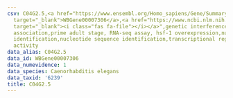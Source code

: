 ```yaml
---
csv: C04G2.5,<a href="https://www.ensembl.org/Homo_sapiens/Gene/Summary?db=core;g=WBGene00007306"
  target="_blank">WBGene00007306</a>,<a href="https://www.ncbi.nlm.nih.gov/pubmed/30894454"
  target="_blank"><i class="fas fa-file"></i></a>",genetic interference,functional
  association,prime adult stage, RNA-seq assay, hsf-1 overexpression,nucleotide sequence
  identification,nucleotide sequence identification,transcriptional regulation,up-regulates
  activity
data_alias: C04G2.5
data_id: WBGene00007306
data_numevidence: 1
data_species: Caenorhabditis elegans
data_taxid: '6239'
title: C04G2.5
---
```


